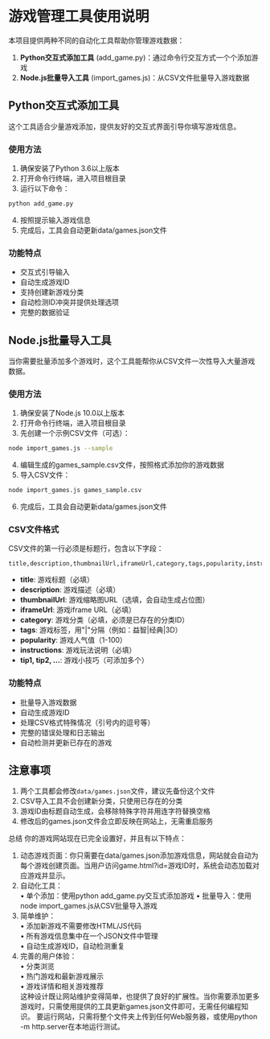 # 游戏管理工具使用说明

本项目提供两种不同的自动化工具帮助你管理游戏数据：

1. **Python交互式添加工具** (add_game.py)：通过命令行交互方式一个个添加游戏
2. **Node.js批量导入工具** (import_games.js)：从CSV文件批量导入游戏数据

## Python交互式添加工具

这个工具适合少量游戏添加，提供友好的交互式界面引导你填写游戏信息。

### 使用方法

1. 确保安装了Python 3.6以上版本
2. 打开命令行终端，进入项目根目录
3. 运行以下命令：

```bash
python add_game.py
```

4. 按照提示输入游戏信息
5. 完成后，工具会自动更新data/games.json文件

### 功能特点

- 交互式引导输入
- 自动生成游戏ID
- 支持创建新游戏分类
- 自动检测ID冲突并提供处理选项
- 完整的数据验证

## Node.js批量导入工具

当你需要批量添加多个游戏时，这个工具能帮你从CSV文件一次性导入大量游戏数据。

### 使用方法

1. 确保安装了Node.js 10.0以上版本
2. 打开命令行终端，进入项目根目录
3. 先创建一个示例CSV文件（可选）：

```bash
node import_games.js --sample
```

4. 编辑生成的games_sample.csv文件，按照格式添加你的游戏数据
5. 导入CSV文件：

```bash
node import_games.js games_sample.csv
```

6. 完成后，工具会自动更新data/games.json文件

### CSV文件格式

CSV文件的第一行必须是标题行，包含以下字段：

```
title,description,thumbnailUrl,iframeUrl,category,tags,popularity,instructions,tip1,tip2,tip3,...
```

- **title**: 游戏标题（必填）
- **description**: 游戏描述（必填）
- **thumbnailUrl**: 游戏缩略图URL（选填，会自动生成占位图）
- **iframeUrl**: 游戏iframe URL（必填）
- **category**: 游戏分类（必填，必须是已存在的分类ID）
- **tags**: 游戏标签，用"|"分隔（例如：益智|经典|3D）
- **popularity**: 游戏人气值（1-100）
- **instructions**: 游戏玩法说明（必填）
- **tip1, tip2, ...**: 游戏小技巧（可添加多个）

### 功能特点

- 批量导入游戏数据
- 自动生成游戏ID
- 处理CSV格式特殊情况（引号内的逗号等）
- 完整的错误处理和日志输出
- 自动检测并更新已存在的游戏

## 注意事项

1. 两个工具都会修改`data/games.json`文件，建议先备份这个文件
2. CSV导入工具不会创建新分类，只使用已存在的分类
3. 游戏ID由标题自动生成，会移除特殊字符并用连字符替换空格
4. 修改后的games.json文件会立即反映在网站上，无需重启服务 

总结  你的游戏网站现在已完全设置好，并且有以下特点： 
1. 动态游戏页面：你只需要在data/games.json添加游戏信息，网站就会自动为每个游戏创建页面。当用户访问game.html?id=游戏ID时，系统会动态加载对应游戏并显示。  
 2. 自动化工具：  
• 单个添加：使用python add_game.py交互式添加游戏 
• 批量导入：使用node import_games.js从CSV批量导入游戏   
 3. 简单维护：  
 • 添加新游戏不需要修改HTML/JS代码  
 • 所有游戏信息集中在一个JSON文件中管理  
 • 自动生成游戏ID，自动检测重复   
 4. 完善的用户体验：  
 • 分类浏览  
 • 热门游戏和最新游戏展示  
 • 游戏详情和相关游戏推荐   
 这种设计既让网站维护变得简单，也提供了良好的扩展性。当你需要添加更多游戏时，只需使用提供的工具更新games.json文件即可，无需任何编程知识。 
 要运行网站，只需将整个文件夹上传到任何Web服务器，或使用python -m http.server在本地运行测试。